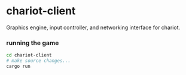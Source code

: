 # chariot-client

Graphics engine, input controller, and networking interface for chariot.

### running the game
```bash
cd chariot-client
# make source changes...
cargo run
```

